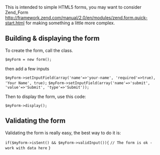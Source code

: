 This is intended to simple HTML5 forms, you may want to consider Zend_Form http://framework.zend.com/manual/2.0/en/modules/zend.form.quick-start.html for making something a little more complex.

## Building & displaying the form

To create the form, call the class.

`$myForm = new form();`

then add a few inputs

`$myForm->setInputField(array('name'=>'your-name', 'required'=>true), 'Your Name', true);`
`$myForm->setInputField(array('name'=>'submit', 'value'=>'Submit', 'type'=>'Submit'));`

Then to display the form, use this code:

`$myForm->display();`

## Validating the form

Validating the form is really easy, the best way to do it is:

`if($myForm->isSent() && $myForm->validInput()){`
` // The form is ok - work with data here `
` } `
